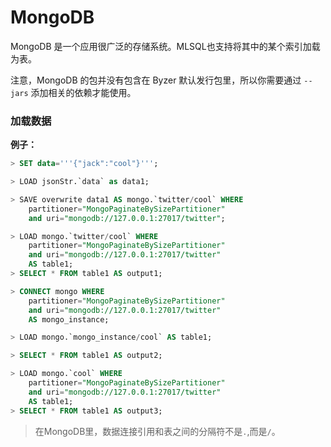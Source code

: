 # MongoDB

MongoDB 是一个应用很广泛的存储系统。MLSQL也支持将其中的某个索引加载为表。

注意，MongoDB 的包并没有包含在 Byzer 默认发行包里，所以你需要通过 `--jars` 添加相关的依赖才能使用。

### 加载数据

**例子：**

```sql
> SET data='''{"jack":"cool"}''';

> LOAD jsonStr.`data` as data1;

> SAVE overwrite data1 AS mongo.`twitter/cool` WHERE
    partitioner="MongoPaginateBySizePartitioner"
    and uri="mongodb://127.0.0.1:27017/twitter";

> LOAD mongo.`twitter/cool` WHERE
    partitioner="MongoPaginateBySizePartitioner"
    and uri="mongodb://127.0.0.1:27017/twitter"
    AS table1;
> SELECT * FROM table1 AS output1;

> CONNECT mongo WHERE
    partitioner="MongoPaginateBySizePartitioner"
    and uri="mongodb://127.0.0.1:27017/twitter" 
    AS mongo_instance;

> LOAD mongo.`mongo_instance/cool` AS table1;

> SELECT * FROM table1 AS output2;

> LOAD mongo.`cool` WHERE
    partitioner="MongoPaginateBySizePartitioner"
    and uri="mongodb://127.0.0.1:27017/twitter"
    AS table1;
> SELECT * FROM table1 AS output3;
```

> 在MongoDB里，数据连接引用和表之间的分隔符不是`.`,而是`/`。

